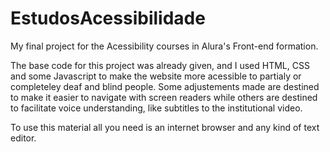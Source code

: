 # EstudosAcessibilidade
My final project for the Acessibility courses in Alura's Front-end formation.

The base code for this project was already given, and I used HTML, CSS and some Javascript to make the website more acessible to partialy or completeley deaf and blind people. Some adjustements made are destined to make it easier to navigate with screen readers while others are destined to facilitate voice understanding, like subtitles to the institutional video.

To use this material all you need is an internet browser and any kind of text editor.
